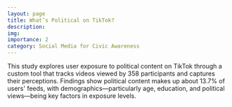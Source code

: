 ```yaml
---
layout: page
title: What’s Political on TikTok?
description: 
img: 
importance: 2
category: Social Media for Civic Awareness
---
```


This study explores user exposure to political content on TikTok through a custom tool that tracks videos viewed by 358 participants and captures their perceptions. Findings show political content makes up about 13.7% of users' feeds, with demographics—particularly age, education, and political views—being key factors in exposure levels. 